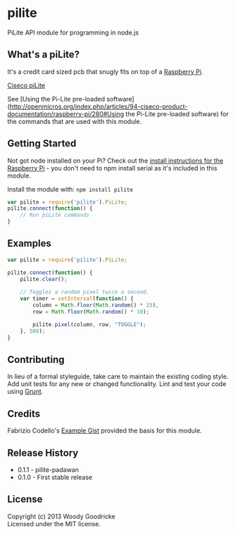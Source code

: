 # pilite

PiLite API module for programming in node.js

## What's a piLite?
It's a credit card sized pcb that snugly fits on top of a [Raspberry Pi](http://www.raspberrypi.org/faqs).

[Ciseco piLite](http://shop.ciseco.co.uk/pi-lite-lots-of-leds-for-the-raspberry-pi-0805-red/)

See [Using the Pi-Lite pre-loaded software](http://openmicros.org/index.php/articles/94-ciseco-product-documentation/raspberry-pi/280#Using the Pi-Lite pre-loaded software) for the commands that are used with this module.

## Getting Started
Not got node installed on your Pi?  Check out the [install instructions for the Raspberry Pi](https://github.com/voodootikigod/node-serialport#raspberry-pi-linux) - you don't need to npm install serial as it's included in this module.

Install the module with: `npm install pilite`

```javascript
var pilite = require('pilite').PiLite;
pilite.connect(function() {
	// Run piLite commands
}
```

## Examples
```javascript
var pilite = require('pilite').PiLite;

pilite.connect(function() {
	pilite.clear();
	
	// Toggles a random pixel twice a second.
    var timer = setInterval(function() {
        column = Math.floor(Math.random() * 15),
        row = Math.floor(Math.random() * 10);

        pilite.pixel(column, row, "TOGGLE");
    }, 500);
}

```

## Contributing
In lieu of a formal styleguide, take care to maintain the existing coding style. Add unit tests for any new or changed functionality. Lint and test your code using [Grunt](http://gruntjs.com/).

## Credits
Fabrizio Codello's [Example Gist](https://gist.github.com/Fabryz/6189177) provided the basis for this module.

## Release History
- 0.1.1 - pilite-padawan
- 0.1.0 - First stable release

## License
Copyright (c) 2013 Woody Goodricke  
Licensed under the MIT license.
